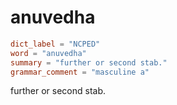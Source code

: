 # anuvedha

``` toml
dict_label = "NCPED"
word = "anuvedha"
summary = "further or second stab."
grammar_comment = "masculine a"
```

further or second stab.

